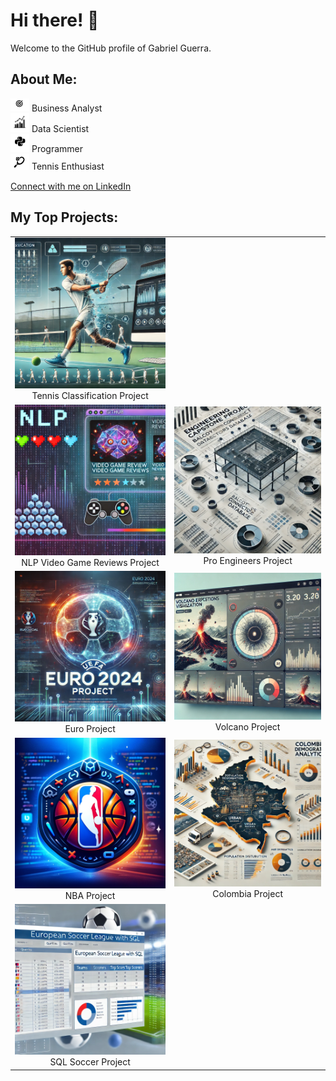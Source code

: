 # Hi there! 👋

Welcome to the GitHub profile of Gabriel Guerra.

## About Me:
<img src="https://github.com/GabrielDarioGuerra/GabrielDarioGuerra/blob/main/business.png" width="30" /> Business Analyst  
<img src="https://github.com/GabrielDarioGuerra/GabrielDarioGuerra/blob/main/data.png" width="30" /> Data Scientist  
<img src="https://github.com/GabrielDarioGuerra/GabrielDarioGuerra/blob/main/python.png" width="30" /> Programmer  
<img src="https://github.com/GabrielDarioGuerra/GabrielDarioGuerra/blob/main/tennis.png" width="30" /> Tennis Enthusiast  

[Connect with me on LinkedIn](https://www.linkedin.com/in/gabrieldarioguerra/)

## My Top Projects:

<table>
  <tr>
    <td align="center">
      <a href="https://github.com/GabrielDarioGuerra/Tennis-Classification" target="_blank">
        <img src="https://github.com/GabrielDarioGuerra/GabrielDarioGuerra/blob/main/tennisshot_classification.webp" width="300" />
      </a>
      <br />
      Tennis Classification Project
    </td>
  </tr>
  <tr>
    <td align="center">
      <a href="https://github.com/GabrielDarioGuerra/NLP-video-game-review-analysis" target="_blank">
        <img src="https://github.com/GabrielDarioGuerra/GabrielDarioGuerra/blob/main/videogames.webp" width="300" />
      </a>
      <br />
      NLP Video Game Reviews Project
    </td>
    <td align="center">
      <a href="https://github.com/GabrielDarioGuerra/Data-Science-Portfolio/tree/master/Data%20Engineering" target="_blank">
        <img src="https://github.com/GabrielDarioGuerra/GabrielDarioGuerra/blob/main/proengineers.webp" width="300" />
      </a>
      <br />
      Pro Engineers Project
    </td>
  </tr>
  <tr>
    <td align="center">
      <a href="https://github.com/GabrielDarioGuerra/Data-Science-Portfolio/tree/master/Euro%20Soccer" target="_blank">
        <img src="https://github.com/GabrielDarioGuerra/GabrielDarioGuerra/blob/main/euro.webp" width="300" />
      </a>
      <br />
      Euro Project
    </td>
    <td align="center">
      <a href="https://github.com/GabrielDarioGuerra/Data-Science-Portfolio/tree/master/Volcanoes%20Streamlit" target="_blank">
        <img src="https://github.com/GabrielDarioGuerra/GabrielDarioGuerra/blob/main/volcano.webp" width="300" />
      </a>
      <br />
      Volcano Project
    </td>
  </tr>
  <tr>
    <td align="center">
      <a href="https://github.com/GabrielDarioGuerra/Data-Science-Portfolio/tree/master/NBA%20Interactive%20Map" target="_blank">
        <img src="https://github.com/GabrielDarioGuerra/GabrielDarioGuerra/blob/main/NBA%20icon.webp" width="300" />
      </a>
      <br />
      NBA Project
    </td>
    <td align="center">
      <a href="https://github.com/GabrielDarioGuerra/Data-Science-Portfolio/tree/master/Colombia%20Data%20Analytics" target="_blank">
        <img src="https://github.com/GabrielDarioGuerra/GabrielDarioGuerra/blob/main/colombia.webp" width="300" />
      </a>
      <br />
      Colombia Project
    </td>
  </tr>
  <tr>
    <td align="center">
      <a href="https://github.com/GabrielDarioGuerra/Data-Science-Portfolio/tree/master/SQL%20European%20Soccer%20League" target="_blank">
        <img src="https://github.com/GabrielDarioGuerra/GabrielDarioGuerra/blob/main/sqlfootball.webp" width="300" />
      </a>
      <br />
      SQL Soccer Project
    </td>
  </tr>
</table>
